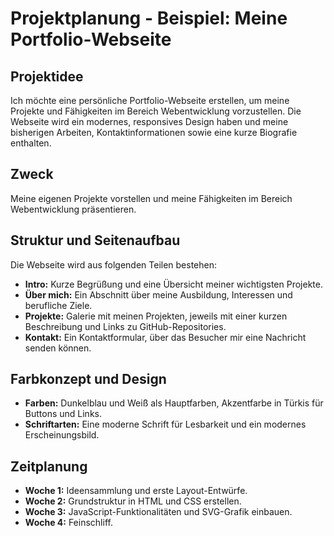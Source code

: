 # Projektplanung - Beispiel: Meine Portfolio-Webseite

## Projektidee
Ich möchte eine persönliche Portfolio-Webseite erstellen, um meine Projekte und Fähigkeiten im Bereich Webentwicklung vorzustellen. Die Webseite wird ein modernes, responsives Design haben und meine bisherigen Arbeiten, Kontaktinformationen sowie eine kurze Biografie enthalten.

## Zweck
Meine eigenen Projekte vorstellen und meine Fähigkeiten im Bereich Webentwicklung präsentieren.

## Struktur und Seitenaufbau
Die Webseite wird aus folgenden Teilen bestehen:
- **Intro:** Kurze Begrüßung und eine Übersicht meiner wichtigsten Projekte.
- **Über mich:** Ein Abschnitt über meine Ausbildung, Interessen und berufliche Ziele.
- **Projekte:** Galerie mit meinen Projekten, jeweils mit einer kurzen Beschreibung und Links zu GitHub-Repositories.
- **Kontakt:** Ein Kontaktformular, über das Besucher mir eine Nachricht senden können.

## Farbkonzept und Design
- **Farben:** Dunkelblau und Weiß als Hauptfarben, Akzentfarbe in Türkis für Buttons und Links.
- **Schriftarten:** Eine moderne Schrift für Lesbarkeit und ein modernes Erscheinungsbild.
  
## Zeitplanung
- **Woche 1:** Ideensammlung und erste Layout-Entwürfe.
- **Woche 2:** Grundstruktur in HTML und CSS erstellen.
- **Woche 3:** JavaScript-Funktionalitäten und SVG-Grafik einbauen.
- **Woche 4:** Feinschliff.